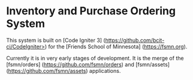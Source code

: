 # Inventory and Purchase Ordering System

This system is built on [Code Igniter 3] (https://github.com/bcit-ci/CodeIgniter>) for the [Friends School of Minnesota] (https://fsmn.org). 

Currently it is in very early stages of development. It is the merge of the [fsmn/orders] (https://github.com/fsmn/orders) and [fsmn/assets] (https://github.com/fsmn/assets) applications.